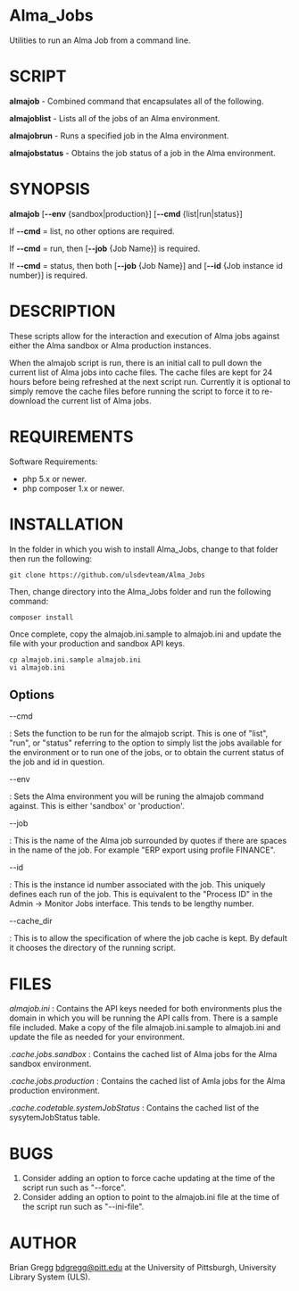# Alma_Jobs 

Utilities to run an Alma Job from a command line.

SCRIPT
======

**almajob** - Combined command that encapsulates all of the following.

**almajoblist** - Lists all of the jobs of an Alma environment.

**almajobrun** - Runs a specified job in the Alma environment.

**almajobstatus** - Obtains the job status of a job in the Alma environment.


SYNOPSIS
========

**almajob** \[**--env** {sandbox|production}\] \[**--cmd** {list|run|status}\] 

If **--cmd** = list, no other options are required.

If **--cmd** = run, then \[**--job** {Job Name}\] is required.

If **--cmd** = status, then both \[**--job** {Job Name}\] and \[**--id** {Job instance id number}\] is required.


DESCRIPTION
===========

These scripts allow for the interaction and execution of Alma jobs against either the Alma sandbox or Alma production instances.  

When the almajob script is run, there is an initial call to pull down the current list of Alma jobs into cache files.  The cache files are kept for 24 hours before being refreshed at the next script run.  Currently it is optional to simply remove the cache files before running the script to force it to re-download the current list of Alma jobs.  


REQUIREMENTS
============
Software Requirements:
- php 5.x or newer.
- php composer 1.x or newer.


INSTALLATION
============
In the folder in which you wish to install Alma_Jobs, change to that folder then run the following:
```shell
git clone https://github.com/ulsdevteam/Alma_Jobs
```

Then, change directory into the Alma_Jobs folder and run the following command:
```shell
composer install
```

Once complete, copy the almajob.ini.sample to almajob.ini and update the file with your production and sandbox API keys.
```shell
cp almajob.ini.sample almajob.ini
vi almajob.ini
```



Options
-------

--cmd

:  Sets the function to be run for the almajob script.  This is one of "list", "run", or "status" referring to the option to simply list the jobs available for the environment or to run one of the jobs, or to obtain the current status of the job and id in question.

--env

:  Sets the Alma environment you will be runing the almajob command against.  This is either 'sandbox' or 'production'.

--job

:  This is the name of the Alma job surrounded by quotes if there are spaces in the name of the job.  For example "ERP export using profile FINANCE".

--id

:  This is the instance id number associated with the job.  This uniquely defines each run of the job.  This is equivalent to the "Process ID" in the Admin -> Monitor Jobs interface.  This tends to be lengthy number.

--cache_dir

:  This is to allow the specification of where the job cache is kept.  By default it chooses the directory of the running script.


FILES
=====
*almajob.ini*
:  Contains the API keys needed for both environments plus the domain in which you will be running the API calls from.  There is a sample file included.  Make a copy of the file almajob.ini.sample to almajob.ini and update the file as needed for your environment.

*.cache.jobs.sandbox*
:  Contains the cached list of Alma jobs for the Alma sandbox environment.

*.cache.jobs.production*
:  Contains the cached list of Amla jobs for the Alma production environment.

*.cache.codetable.systemJobStatus*
:  Contains the cached list of the sysytemJobStatus table.


BUGS
====

1. Consider adding an option to force cache updating at the time of the script run such as "--force".
2. Consider adding an option to point to the almajob.ini file at the time of the script run such as "--ini-file".


AUTHOR
======
Brian Gregg <bdgregg@pitt.edu> at the University of Pittsburgh, University Library System (ULS).




